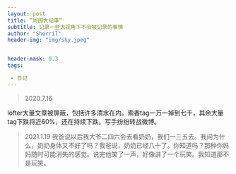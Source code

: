 ```yaml
---
layout: post
title: “周围大纪事”
subtitle: 记录一些大视角下不会被记录的事情
author: "Sherril"
header-img: "img/sky.jpeg"


header-mask: 0.3
tags:

 - 日记
---
```

    
> 2020.7.16 

lofter大量文章被屏蔽，包括许多清水在内。索香tag一万一掉到七千，其余大量tag下跌将近60%，还在持续下跌。写手纷纷转战微博。


> 2021.1.19
我爸说以后我大爷二四六会去看奶奶，我们一三五去。我问为什么，奶奶身体又不好了吗？我爸说，奶奶已经八十了。你知道吗？那种你妈妈随时可能消失的感觉。说完他笑了一声，好像讲了一个玩笑。我知道那不是玩笑。